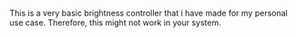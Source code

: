 This is a very basic brightness controller that i have made for my personal use case. Therefore, this might not work in your system. 
